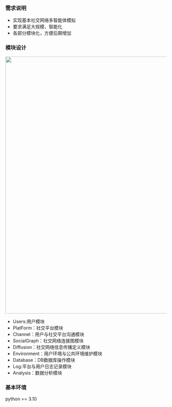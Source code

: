 ### 需求说明
+ 实现基本社交网络多智能体模拟
+ 要求满足大规模、智能化
+ 各部分模块化，方便后期增加
### 模块设计
<center>
<img  src = "设计/assets/Total.png" width ="1500" height = "800">
</center>

+ Users:用户模块
+ PlatForm：社交平台模块
+ Channel：用户与社交平台沟通模块
+ SocialGraph：社交网络连接图模块
+ Diffusion：社交网络信息传播定义模块
+ Environment：用户环境与公共环境维护模块
+ Database：DB数据库操作模块
+ Log:平台与用户日志记录模块
+ Analysis：数据分析模块


### 基本环境
python == 3.10
